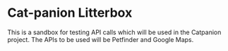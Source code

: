 # Cat-panion Litterbox

This is a sandbox for testing API calls which will be used in the Catpanion
project. The APIs to be used will be Petfinder and Google Maps.
